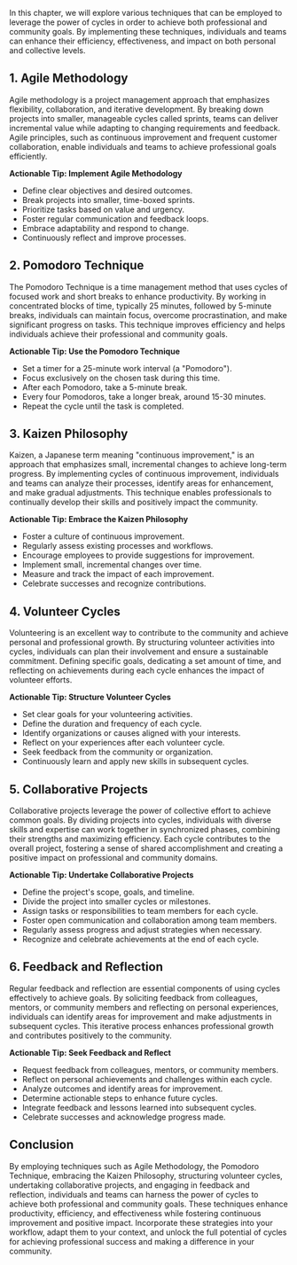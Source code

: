 
In this chapter, we will explore various techniques that can be employed to leverage the power of cycles in order to achieve both professional and community goals. By implementing these techniques, individuals and teams can enhance their efficiency, effectiveness, and impact on both personal and collective levels.

**1. Agile Methodology**
------------------------

Agile methodology is a project management approach that emphasizes flexibility, collaboration, and iterative development. By breaking down projects into smaller, manageable cycles called sprints, teams can deliver incremental value while adapting to changing requirements and feedback. Agile principles, such as continuous improvement and frequent customer collaboration, enable individuals and teams to achieve professional goals efficiently.

**Actionable Tip: Implement Agile Methodology**

- Define clear objectives and desired outcomes.
- Break projects into smaller, time-boxed sprints.
- Prioritize tasks based on value and urgency.
- Foster regular communication and feedback loops.
- Embrace adaptability and respond to change.
- Continuously reflect and improve processes.

**2. Pomodoro Technique**
-------------------------

The Pomodoro Technique is a time management method that uses cycles of focused work and short breaks to enhance productivity. By working in concentrated blocks of time, typically 25 minutes, followed by 5-minute breaks, individuals can maintain focus, overcome procrastination, and make significant progress on tasks. This technique improves efficiency and helps individuals achieve their professional and community goals.

**Actionable Tip: Use the Pomodoro Technique**

- Set a timer for a 25-minute work interval (a "Pomodoro").
- Focus exclusively on the chosen task during this time.
- After each Pomodoro, take a 5-minute break.
- Every four Pomodoros, take a longer break, around 15-30 minutes.
- Repeat the cycle until the task is completed.

**3. Kaizen Philosophy**
------------------------

Kaizen, a Japanese term meaning "continuous improvement," is an approach that emphasizes small, incremental changes to achieve long-term progress. By implementing cycles of continuous improvement, individuals and teams can analyze their processes, identify areas for enhancement, and make gradual adjustments. This technique enables professionals to continually develop their skills and positively impact the community.

**Actionable Tip: Embrace the Kaizen Philosophy**

- Foster a culture of continuous improvement.
- Regularly assess existing processes and workflows.
- Encourage employees to provide suggestions for improvement.
- Implement small, incremental changes over time.
- Measure and track the impact of each improvement.
- Celebrate successes and recognize contributions.

**4. Volunteer Cycles**
-----------------------

Volunteering is an excellent way to contribute to the community and achieve personal and professional growth. By structuring volunteer activities into cycles, individuals can plan their involvement and ensure a sustainable commitment. Defining specific goals, dedicating a set amount of time, and reflecting on achievements during each cycle enhances the impact of volunteer efforts.

**Actionable Tip: Structure Volunteer Cycles**

- Set clear goals for your volunteering activities.
- Define the duration and frequency of each cycle.
- Identify organizations or causes aligned with your interests.
- Reflect on your experiences after each volunteer cycle.
- Seek feedback from the community or organization.
- Continuously learn and apply new skills in subsequent cycles.

**5. Collaborative Projects**
-----------------------------

Collaborative projects leverage the power of collective effort to achieve common goals. By dividing projects into cycles, individuals with diverse skills and expertise can work together in synchronized phases, combining their strengths and maximizing efficiency. Each cycle contributes to the overall project, fostering a sense of shared accomplishment and creating a positive impact on professional and community domains.

**Actionable Tip: Undertake Collaborative Projects**

- Define the project's scope, goals, and timeline.
- Divide the project into smaller cycles or milestones.
- Assign tasks or responsibilities to team members for each cycle.
- Foster open communication and collaboration among team members.
- Regularly assess progress and adjust strategies when necessary.
- Recognize and celebrate achievements at the end of each cycle.

**6. Feedback and Reflection**
------------------------------

Regular feedback and reflection are essential components of using cycles effectively to achieve goals. By soliciting feedback from colleagues, mentors, or community members and reflecting on personal experiences, individuals can identify areas for improvement and make adjustments in subsequent cycles. This iterative process enhances professional growth and contributes positively to the community.

**Actionable Tip: Seek Feedback and Reflect**

- Request feedback from colleagues, mentors, or community members.
- Reflect on personal achievements and challenges within each cycle.
- Analyze outcomes and identify areas for improvement.
- Determine actionable steps to enhance future cycles.
- Integrate feedback and lessons learned into subsequent cycles.
- Celebrate successes and acknowledge progress made.

Conclusion
------------

By employing techniques such as Agile Methodology, the Pomodoro Technique, embracing the Kaizen Philosophy, structuring volunteer cycles, undertaking collaborative projects, and engaging in feedback and reflection, individuals and teams can harness the power of cycles to achieve both professional and community goals. These techniques enhance productivity, efficiency, and effectiveness while fostering continuous improvement and positive impact. Incorporate these strategies into your workflow, adapt them to your context, and unlock the full potential of cycles for achieving professional success and making a difference in your community.
